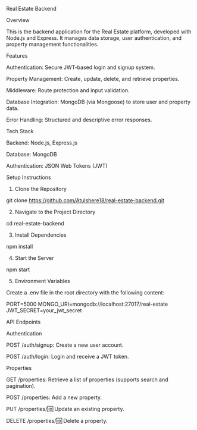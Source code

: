 Real Estate Backend

Overview

This is the backend application for the Real Estate platform, developed with Node.js and Express. It manages data storage, user authentication, and property management functionalities.

Features

Authentication: Secure JWT-based login and signup system.

Property Management: Create, update, delete, and retrieve properties.

Middleware: Route protection and input validation.

Database Integration: MongoDB (via Mongoose) to store user and property data.

Error Handling: Structured and descriptive error responses.

Tech Stack

Backend: Node.js, Express.js

Database: MongoDB

Authentication: JSON Web Tokens (JWT)

Setup Instructions

1. Clone the Repository

git clone https://github.com/Atulshere18/real-estate-backend.git

2. Navigate to the Project Directory

cd real-estate-backend

3. Install Dependencies

npm install

4. Start the Server

npm start

5. Environment Variables

Create a .env file in the root directory with the following content:

PORT=5000
MONGO_URI=mongodb://localhost:27017/real-estate
JWT_SECRET=your_jwt_secret

API Endpoints

Authentication

POST /auth/signup: Create a new user account.

POST /auth/login: Login and receive a JWT token.

Properties

GET /properties: Retrieve a list of properties (supports search and pagination).

POST /properties: Add a new property.

PUT /properties/:id: Update an existing property.

DELETE /properties/:id: Delete a property.

